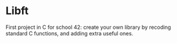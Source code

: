 # Libft
First project in C for school 42: create your own library by recoding standard C functions, and adding extra useful ones.
